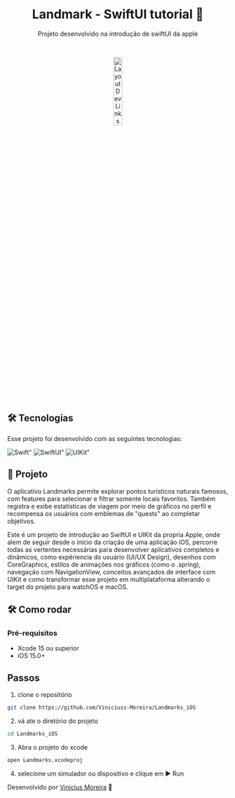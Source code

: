 <h1 align="center"> Landmark - SwiftUI tutorial  </h1>

<p align="center">
Projeto desenvolvido na introdução de swiftUI da apple
</p>


<br>

<p align="center">
  <img alt="Layout Dev Links" src="img/demonstracao.gif" width="20%">
</p>

## 🛠 Tecnologias

Esse projeto foi desenvolvido com as seguintes tecnologias:

<p>
  <img src="https://img.shields.io/badge/Swift-F05138?logo=swift&logoColor=white&style=for-the-badge" alt=Swift">
  <img src="https://img.shields.io/badge/SwiftUI-524520?logo=swift&logoColor=white&style=for-the-badge" alt=SwiftUI">
  <img src="https://img.shields.io/badge/UIKit-white?logo=swift&logoColor=black&style=for-the-badge" alt=UIKit">
</p>


## 📁 Projeto

O aplicativo Landmarks permite explorar pontos turísticos naturais famosos, com features para selecionar e filtrar somente locais favoritos. Também registra e exibe estatísticas de viagem por meio de gráficos no perfil e recompensa os usuários com emblemas de "quests" ao completar objetivos.

Este é um projeto de introdução ao SwiftUI e UIKit da propria Apple, onde alem de seguir desde o início da criação de uma aplicação iOS, percorre todas as vertentes necessárias para desenvolver aplicativos completos e dinâmicos, como expêriencia do usuário (UI/UX Design), desenhos com CoreGraphics, estilos de animações nos gráficos (como o .spring), navegação com NavigationView, conceitos avançados de interface com UIKit e como transformar esse projeto em multiplataforma alterando o target do projeto para watchOS e macOS.


## 🛠 Como rodar

### Pré-requisitos
- Xcode 15 ou superior  
- iOS 15.0+

## Passos
 1. clone o repositório
```bash
git clone https://github.com/Viniciuss-Moreira/Landmarks_iOS
```
 2. vá ate o diretório do projeto
```bash
cd Landmarks_iOS
```
 3. Abra o projeto do xcode
```bash
open Landmarks.xcodeproj
```
 4. selecione um simulador ou dispositivo e clique em ▶️ Run



Desenvolvido por [Vinicius Moreira](https://www.linkedin.com/in/vinicius-moreira-806105350/) 🚀
